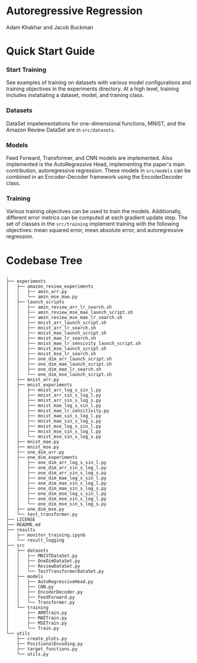 # Autoregressive Regression
Adam Khakhar and Jacob Buckman

# Quick Start Guide
### Start Training
See examples of training on datasets with various model configurations and training objectives in the experiments directory. At a high level, training includes instatiating a dataset, model, and training class.

### Datasets
DataSet impelementations for one-dimensional functions, MNIST, and the Amazon Review DataSet are in `src/datasets`.

### Models
Feed Forward, Transformer, and CNN models are implemented. Also implemented is the AutoRegressive Head, implementing the paper's main contribution, autoregressive regression. These models in `src/models` can be combined in an Encoder-Decoder framework using the EncoderDecoder class.

### Training
Various training objectives can be used to train the models. Additionally, different error metrics can be computed at each gradient update step. The set of classes in the `src/training` implement training with the following objectives: mean squared error, mean absolute error, and autoregressive regression.

# Codebase Tree
```
.
├── experiments
│   ├── amazon_review_experiments
│   │   ├── amzn_arr.py
│   │   └── amzn_mse_mae.py
│   ├── launch_scripts
│   │   ├── amzn_review_arr_lr_search.sh
│   │   ├── amzn_review_mse_mae_launch_script.sh
│   │   ├── amzn_review_mse_mae_lr_search.sh
│   │   ├── mnist_arr_launch_script.sh
│   │   ├── mnist_arr_lr_search.sh
│   │   ├── mnist_mae_launch_script.sh
│   │   ├── mnist_mae_lr_search.sh
│   │   ├── mnist_mae_lr_sensivity_launch_script.sh
│   │   ├── mnist_mse_launch_script.sh
│   │   ├── mnist_mse_lr_search.sh
│   │   ├── one_dim_arr_launch_script.sh
│   │   ├── one_dim_mae_launch_script.sh
│   │   ├── one_dim_mae_lr_search.sh
│   │   └── one_dim_mse_launch_script.sh
│   ├── mnist_arr.py
│   ├── mnist_experiments
│   │   ├── mnist_arr_log_s_sin_l.py
│   │   ├── mnist_arr_sin_s_log_l.py
│   │   ├── mnist_arr_sin_s_log_s.py
│   │   ├── mnist_mae_log_s_sin_l.py
│   │   ├── mnist_mae_lr_sensitivity.py
│   │   ├── mnist_mae_sin_s_log_l.py
│   │   ├── mnist_mae_sin_s_log_s.py
│   │   ├── mnist_mse_log_s_sin_l.py
│   │   ├── mnist_mse_sin_s_log_l.py
│   │   └── mnist_mse_sin_s_log_s.py
│   ├── mnist_mae.py
│   ├── mnist_mse.py
│   ├── one_dim_arr.py
│   ├── one_dim_experiments
│   │   ├── one_dim_arr_log_s_sin_l.py
│   │   ├── one_dim_arr_sin_s_log_l.py
│   │   ├── one_dim_arr_sin_s_log_s.py
│   │   ├── one_dim_mae_log_s_sin_l.py
│   │   ├── one_dim_mae_sin_s_log_l.py
│   │   ├── one_dim_mae_sin_s_log_s.py
│   │   ├── one_dim_mse_log_s_sin_l.py
│   │   ├── one_dim_mse_sin_s_log_l.py
│   │   └── one_dim_mse_sin_s_log_s.py
│   ├── one_dim_mse.py
│   └── test_transformer.py
├── LICENSE
├── README.md
├── results
│   ├── monitor_training.ipynb
│   └── result_logging
├── src
│   ├── datasets
│   │   ├── MNISTDataSet.py
│   │   ├── OneDimDataSet.py
│   │   ├── ReviewDataSet.py
│   │   └── TestTransformerDataSet.py
│   ├── models
│   │   ├── AutoRegressiveHead.py
│   │   ├── CNN.py
│   │   ├── EncoderDecoder.py
│   │   ├── FeedForward.py
│   │   └── Transformer.py
│   └── training
│       ├── ARRTrain.py
│       ├── MAETrain.py
│       ├── MSETrain.py
│       └── Train.py
└── utils
    ├── create_plots.py
    ├── PositionalEncoding.py
    ├── target_functions.py
    └── utils.py
```
